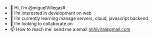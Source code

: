 - 👋 Hi, I’m @miguelVillegasR
- 👀 I’m interested in development on web
- 🌱 I’m currently learning manage servers, cloud, javascript backend
- 💞️ I’m looking to collaborate on 
- 📫 How to reach me: send me a email mihivira@gmail.com

<!---
miguelVillegasR/miguelVillegasR is a ✨ special ✨ repository because its `README.md` (this file) appears on your GitHub profile.
You can click the Preview link to take a look at your changes.
--->

